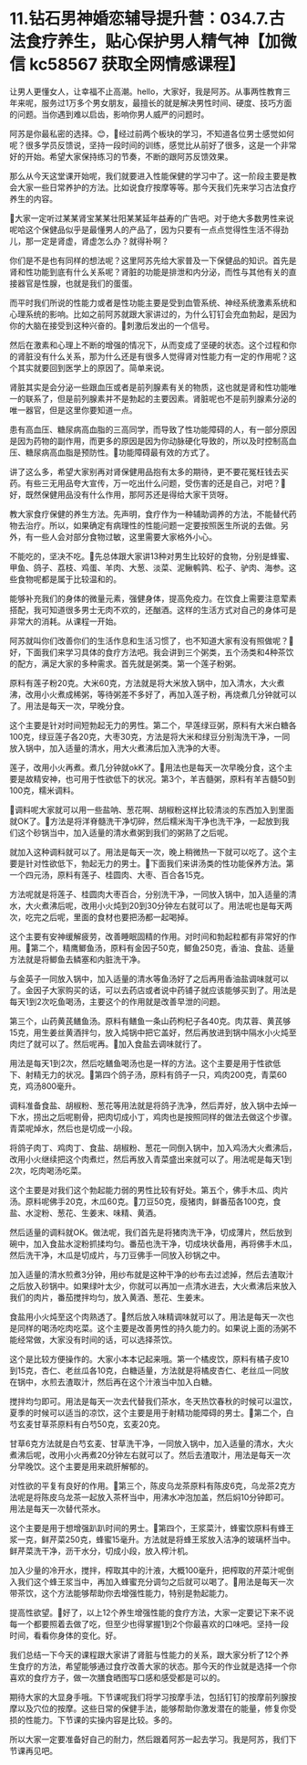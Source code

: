 # 11.钻石男神婚恋辅导提升营：034.7.古法食疗养生，贴心保护男人精气神【加微信 kc58567 获取全网情感课程】

让男人更懂女人，让幸福不止高潮。hello，大家好，我是阿苏。从事两性教育三年来呢，服务过1万多个男女朋友，最擅长的就是解决男性时间、硬度、技巧方面的问题。当你遇到难以启齿，影响你男人威严的问题时。

阿苏是你最私密的选择。😊，🎼经过前两个板块的学习，不知道各位男士感觉如何呢？很多学员反馈说，坚持一段时间的训练，感觉比从前好了很多，这是一个非常好的开始。希望大家保持练习的节奏，不断的跟阿苏反馈效果。

那么从今天这堂课开始呢，我们就要进入性能保健的学习中了。这一阶段主要是教会大家一些日常养护的方法。比如说食疗按摩等等。那今天我们先来学习古法食疗养生的内容。

🎼大家一定听过某某肾宝某某壮阳某某延年益寿的广告吧。对于绝大多数男性来说呢哈这个保健品似乎是最懂男人的产品了，因为只要有一点点觉得性生活不得劲儿，那一定是肾虚，肾虚怎么办？就得补啊？

你们是不是也有同样的想法呢？这里阿苏先给大家普及一下保健品的知识。首先是肾和性功能到底有什么关系呢？肾脏的功能是排泄和内分泌，而性与其他有关的直接器官是性腺，也就是我们的蛋蛋。

而平时我们所说的性能力或者是性功能主要是受到血管系统、神经系统激素系统和心理系统的影响。比如之前阿苏就跟大家讲过的，为什么钉钉会充血勃起，是因为你的大脑在接受到这种兴奋的。🎼刺激后发出的一个信号。

然后在激素和心理上不断的增强的情况下，从而变成了坚硬的状态。这个过程和你的肾脏没有什么关系，那为什么还是有很多人觉得肾对性能力有一定的作用呢？这个其实就要回到医学上的原因了。简单来说。

肾脏其实是会分泌一些跟血压或者是前列腺素有关的物质，这也就是肾和性功能唯一的联系了，但是前列腺素并不是勃起的主要因素。肾脏呢也不是前列腺素分泌的唯一器官，但是这里你要知道一点。

患有高血压、糖尿病高血脂的三高同学，而导致了性功能障碍的人，有一部分原因是因为药物的副作用，而更多的原因是因为你动脉硬化导致的，所以及时控制高血压、糖尿病高血脂是预防性。🎼功能障碍最有效的方式了。

讲了这么多，希望大家别再对肾保健用品抱有太多的期待，更不要花冤枉钱去买药。有些三无用品夸大宣传，万一吃出什么问题，受伤害的还是自己，对吧？🎼好，既然保健用品没有什么作用，那阿苏还是得给大家干货呀。

教大家食疗保健的养生方法。先声明，食疗作为一种辅助调养的方法，不能替代药物去治疗。所以，如果确定有病理性的性能问题一定要按照医生所说的去做。另外，有一些人会对部分食物过敏，这里需要大家格外小心。

不能吃的，坚决不吃。🎼先总体跟大家讲13种对男生比较好的食物，分别是蜂蜜、甲鱼、鸽子、荔枝、鸡蛋、羊肉、大葱、淡菜、泥鳅鹌鹑、松子、驴肉、海参。这些食物呢都是属于比较温和的。

能够补充我们的身体的微量元素，强健身体，提高免疫力。在饮食上需要注意荤素搭配，我可知道很多男士无肉不欢的，还酗酒。这样的生活方式对自己的身体可是非常大的消耗。从课程一开始。

阿苏就叫你们改善你们的生活作息和生活习惯了，也不知道大家有没有照做呢？🎼好，下面我们来学习具体的食疗方法吧。我会讲到三个粥类，五个汤类和4种茶饮的配方，满足大家的多种需求。首先就是粥类。第一个莲子粉粥。

原料有莲子粉20克。大米60克，方法就是将大米放入锅中，加入清水，大火煮沸，改用小火煮成稀粥，等待粥差不多好了，再加入莲子粉，再烧煮几分钟就可以了。用法是每天一次，早晚分食。

这个主要是针对时间短勃起无力的男性。第二个，早莲绿豆粥，原料有大米白糖各100克，绿豆莲子各20克，大枣30克，方法是将大米和绿豆分别淘洗干净，一同放入锅中，加入适量的清水，用大火煮沸后加入洗净的大枣。

莲子，改用小火再煮。煮几分钟就okK了。🎼用法也是每天一次早晚分食，这个主要是故精安神，也可用于性欲低下的状况。第3个，羊吉髓粥，原料有羊吉髓50到100克，糯米调料。

🎼调料呢大家就可以用一些盐呐、葱花啊、胡椒粉这样比较清淡的东西加入到里面就OK了。🎼方法是将洋脊髓洗干净切碎，然后糯米淘干净也洗干净，一起放到我们这个砂锅当中，加入适量的清水煮粥到我们的粥熟了之后呢。

就加入这种调料就可以了。用法是每天一次，晚上稍微热一下就可以吃了。这个主要是针对性欲低下，勃起无力的男士。🎼下面我们来讲汤类的性功能保养方法。第一个四元汤，原料有莲子、桂圆肉、大枣、百合各15克。

方法呢就是将莲子、桂圆肉大枣百合，分别洗干净，一同放入锅中，加入适量的清水，大火煮沸后呢，改用小火炖到20到30分钟左右就可以了。用法呢也是每天两次，吃完之后呢，里面的食材也要把汤都一起喝掉。

这个主要有安神缓解疲劳，改善睡眠固精的作用。对时间和勃起粒都有非常好的作用。🎼第二个，精鹰鲫鱼汤，原料有金因子50克，鲫鱼250克，香油、食盐、适量方法就是将鲫鱼去鳞塞和内脏洗干净。

与金英子一同放入锅中，加入适量的清水等鱼汤好了之后再用香油盐调味就可以了。金因子大家购买的话，可以去药店或者说中药铺子就应该能够买到了。用法是每天1到2次吃鱼喝汤，主要这个的作用就是改善早泄的问题。

第三个，山药黄芪鳝鱼汤。原料有鳝鱼一条山药枸杞子各40克。肉苁蓉、黄芪够15克，用生姜丝黄酒拌匀，放入炖锅中把它盖好，然后再放进到锅中隔水小火炖至肉烂了就可以了。然后呢再。🎼加入食盐去调味就行了。

用法是每天1到2次，然后吃鳝鱼喝汤也是一样的方法。这个主要是用于性欲低下、射精无力的状况。🎼第四个鸽子汤，原料有鸽子一只，鸡肉200克，青菜60克，鸡汤800毫升。

调料准备食盐、胡椒粉、葱花等用法就是将鸽子洗净，然后弄好，放入锅中去焯一下水，捞出之后呢剔骨，把肉切成小丁，鸡肉也是按照同样的做法去做这个步骤。青菜呢焯水，然后也是切成一小段。

将鸽子肉丁、鸡肉丁、食盐、胡椒粉、葱花一同倒入锅中，加入鸡汤大火煮沸后，改用小火继续把这个肉煮烂，然后再放入青菜盛出来就可以了。用法呢是每天1到2次，吃肉喝汤吃菜。

这个主要是对我们这个勃起能力弱的男性比较有好处。第五个，佛手木瓜、肉片汤。原料呢佛手20克，木瓜60克。🎼刀豆50克，瘦猪肉，鲜番茄各100克，食盐、水淀粉、葱花、生姜末、味精、黄酒。

然后适量的调料就OK。做法呢，我们首先是将猪肉洗干净，切成薄片，然后放到碗中，加入食盐水淀粉抓揉均匀。番茄也洗干净，切成块状备用，再将佛手木瓜，然后洗干净，木瓜是切成片，与刀豆佛手一同放入砂锅之中。

加入适量的清水煎煮3分钟，用纱布就是这种干净的纱布去过滤掉，然后去渣取汁之后放入砂锅中。如果绿叶太少，你就可以再加一点清水进去，大火煮沸后来放入我们的肉片，番茄搅拌均匀，放入黄酒、葱花、生姜末。

食盐用小火炖至这个肉熟透了。🎼然后放入味精调味就可以了。用法是每天一次也是同样的喝汤吃肉吃菜。这个主要是改善男性的持久能力的。如果说上面的汤粥不能经常做，大家没有时间的话，可以选择茶饮。

这个是比较方便操作的。大家小本本记起来哦。第一个橘皮饮，原料有橘子皮10到15克，杏仁、老丝瓜各10克，白糖适量，方法就是将橘皮杏仁、老丝瓜一同放在锅中，水煎去渣取汁，然后再在这个汁液当中加入白糖。

搅拌均匀即可。用法是每天一次去代替我们茶水，冬天热饮春秋的时候可以温饮，夏季的时候可以适当的凉饮，这个主要是用于射精功能障碍的男士。🎼第二个，白芍玄麦甘草茶原料有白芍50克，玄麦20克。

甘草6克方法就是白芍玄麦、甘草洗干净，一同放入锅中，加入适量的清水，大火煮沸后呢，改用小火再煮20分钟左右就可以了。然后去渣取汁，用法是每天一次分早晚饮。这个主要是用来疏肝解郁的。

对性欲的平复有良好的作用。🎼第三个，陈皮乌龙茶原料有陈皮6克，乌龙茶2克方法呢是将陈皮乌龙茶一起放入茶杯当中，用沸水冲泡加盖，然后焖10分钟即可。用法是每天一次替代茶水。

这个主要是用于想增强趴趴时间的男士。🎼第四个，王浆菜汁，蜂蜜饮原料有蜂王浆一克，鲜芹菜250克，蜂蜜15毫升。方法就是将蜂王浆放入洁净的玻璃杯当中。鲜芹菜洗干净，沥干水分，切成小段，放入榨汁机。

加入少量的冷开水，搅拌，榨取其中的汁液，大概100毫升，把榨取的芹菜汁呢倒入我们这个蜂王浆当中，再加入蜂蜜充分调匀之后就可以喝了。🎼用法是每天一次带茶饮，这个方法能够帮助你去增强性能力，特别是勃起能力。

提高性欲望。🎼好了，以上12个养生增强性能的食疗方法，大家一定要记下来不说每一个都要照着去做了吃，但至少也得掌握1到2个你最喜欢的口味吧。坚持一段时间，看看你身体的变化。好。

我们总结一下今天的课程跟大家讲了肾脏与性能力的关系，跟大家分析了12个养生食疗的方法，希望能够通过食疗改善大家的状态。那今天的作业就是选择一个你喜欢的食疗方子，做一次膳食晒图写口感和感受都是可以的。

期待大家的大显身手哦。下节课呢我们将学习按摩手法，包括钉钉的按摩前列腺按摩以及穴位的按摩。这些日常的保健手法，能够帮助你激发潜在的能量，修复你受损的性能力。下节课的实操内容是比较。多的。

所以大家一定要准备好自己的耐力，然后跟着阿苏一起去学习。我是阿苏，我们下节课再见吧。